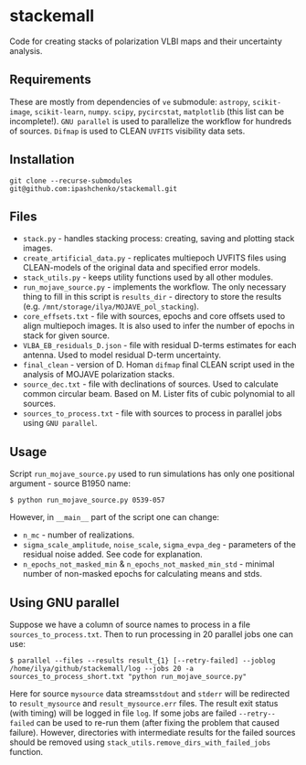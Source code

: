 # stackemall
Code for creating stacks of polarization VLBI maps and their uncertainty analysis. 

## Requirements
These are mostly from dependencies of ``ve`` submodule: ``astropy``, ``scikit-image``, ``scikit-learn``, ``numpy``. ``scipy``, ``pycircstat``, ``matplotlib`` (this list can be incomplete!).
``GNU parallel`` is used to parallelize the workflow for hundreds of sources. ``Difmap`` is used to CLEAN ``UVFITS`` visibility data sets.

## Installation
```
git clone --recurse-submodules git@github.com:ipashchenko/stackemall.git
```

## Files
* ``stack.py`` - handles stacking process: creating, saving and plotting stack images.
* ``create_artificial_data.py`` - replicates multiepoch UVFITS files using CLEAN-models of the original data and specified error models.
* ``stack_utils.py`` - keeps utility functions used by all other modules.
* ``run_mojave_source.py`` - implements the workflow. The only necessary thing to fill in this script is
``results_dir`` - directory to store the results (e.g. ``/mnt/storage/ilya/MOJAVE_pol_stacking``).
* ``core_effsets.txt`` - file with sources, epochs and core offsets used to align multiepoch images. It is also used to infer the number of epochs in stack for given source.
* ``VLBA_EB_residuals_D.json`` - file with residual D-terms estimates for each antenna. Used to model residual D-term uncertainty.  
* ``final_clean`` - version of D. Homan ``difmap`` final CLEAN script used in the analysis of MOJAVE polarization stacks.
* ``source_dec.txt`` - file with declinations of sources. Used to calculate common circular beam. Based on M. Lister fits of cubic polynomial to all sources.
* ``sources_to_process.txt`` - file with sources to process in parallel jobs using ``GNU parallel``.

## Usage
Script ``run_mojave_source.py`` used to run simulations has only one positional argument - source B1950 name:
```
$ python run_mojave_source.py 0539-057
```
However, in ``__main__`` part of the script one can change:
* ``n_mc`` - number of realizations.
* ``sigma_scale_amplitude``, ``noise_scale``, ``sigma_evpa_deg`` - parameters of the residual noise added. See code for explanation.
* ``n_epochs_not_masked_min`` & ``n_epochs_not_masked_min_std`` - minimal number of non-masked epochs for calculating means and stds.

## Using GNU parallel
Suppose we have a column of source names to process in a file ``sources_to_process.txt``. Then to run processing in 20
parallel jobs one can use:
```
$ parallel --files --results result_{1} [--retry-failed] --joblog /home/ilya/github/stackemall/log --jobs 20 -a sources_to_process_short.txt "python run_mojave_source.py"

``` 
Here for source ``mysource`` data streams``stdout`` and ``stderr`` will be redirected to ``result_mysource`` and ``result_mysource.err`` files. The result exit status (with timing)
will be logged in file ``log``. If some jobs are failed ``--retry--failed`` can be used to re-run them (after fixing the problem that caused failure). However, directories with intermediate results for the failed
sources should be removed using ``stack_utils.remove_dirs_with_failed_jobs`` function.
